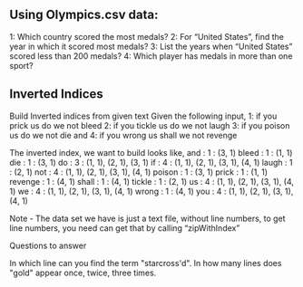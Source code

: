 ## Using Olympics.csv data:
1: Which country scored the most medals?
2: For “United States”, find the year in which it scored  most medals?
3: List the years when  “United States” scored less than 200 medals?
4: Which player has medals in more than one sport?


## Inverted Indices
Build Inverted indices from given text
Given the following input,
 1: if you prick us do we not bleed 
 2: if you tickle us do we not laugh 
 3: if you poison us do we not die and 
 4: if you wrong us shall we not revenge

The inverted index, we want to build looks like,
and     : 1 : (3, 1)
bleed   : 1 : (1, 1)
die     : 1 : (3, 1)
do      : 3 : (1, 1), (2, 1), (3, 1)
if      : 4 : (1, 1), (2, 1), (3, 1), (4, 1)
laugh   : 1 : (2, 1)
not     : 4 : (1, 1), (2, 1), (3, 1), (4, 1)
poison  : 1 : (3, 1)
prick   : 1 : (1, 1)
revenge : 1 : (4, 1)
shall   : 1 : (4, 1)
tickle  : 1 : (2, 1)
us      : 4 : (1, 1), (2, 1), (3, 1), (4, 1)
we      : 4 : (1, 1), (2, 1), (3, 1), (4, 1)
wrong   : 1 : (4, 1)
you     : 4 : (1, 1), (2, 1), (3, 1), (4, 1)

Note - The data set we have is just a text file, without line numbers, to get line numbers, you need can get that by calling “zipWithIndex”

Questions to answer

In which line can you find the term "starcross'd".
In how many lines does "gold" appear once, twice, three times.
